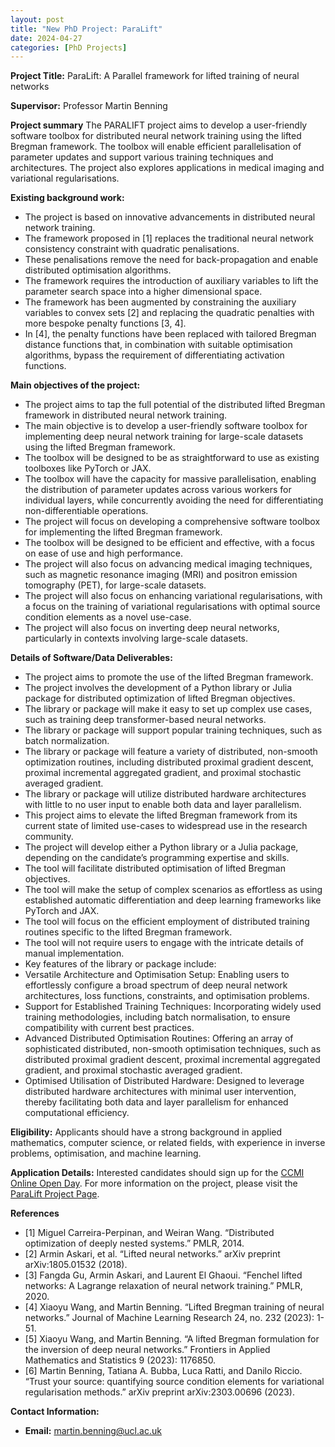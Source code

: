 ```yaml
---
layout: post
title: "New PhD Project: ParaLift"
date: 2024-04-27
categories: [PhD Projects]
---
```


**Project Title:** ParaLift: A Parallel framework for lifted training of neural networks

**Supervisor:** Professor Martin Benning

**Project summary**
The PARALIFT project aims to develop a user-friendly software toolbox for distributed neural network training using the lifted Bregman framework. The toolbox will enable efficient parallelisation of parameter updates and support various training techniques and architectures. The project also explores applications in medical imaging and variational regularisations.

**Existing background work:**
- The project is based on innovative advancements in distributed neural network training.
- The framework proposed in [1] replaces the traditional neural network consistency constraint with quadratic penalisations.
- These penalisations remove the need for back-propagation and enable distributed optimisation algorithms.
- The framework requires the introduction of auxiliary variables to lift the parameter search space into a higher dimensional space.
- The framework has been augmented by constraining the auxiliary variables to convex sets [2] and replacing the quadratic penalties with more bespoke penalty functions [3, 4].
- In [4], the penalty functions have been replaced with tailored Bregman distance functions that, in combination with suitable optimisation algorithms, bypass the requirement of differentiating activation functions.

**Main objectives of the project:**
- The project aims to tap the full potential of the distributed lifted Bregman framework in distributed neural network training.
- The main objective is to develop a user-friendly software toolbox for implementing deep neural network training for large-scale datasets using the lifted Bregman framework.
- The toolbox will be designed to be as straightforward to use as existing toolboxes like PyTorch or JAX.
- The toolbox will have the capacity for massive parallelisation, enabling the distribution of parameter updates across various workers for individual layers, while concurrently avoiding the need for differentiating non-differentiable operations.
- The project will focus on developing a comprehensive software toolbox for implementing the lifted Bregman framework.
- The toolbox will be designed to be efficient and effective, with a focus on ease of use and high performance.
- The project will also focus on advancing medical imaging techniques, such as magnetic resonance imaging (MRI) and positron emission tomography (PET), for large-scale datasets.
- The project will also focus on enhancing variational regularisations, with a focus on the training of variational regularisations with optimal source condition elements as a novel use-case.
- The project will also focus on inverting deep neural networks, particularly in contexts involving large-scale datasets.

**Details of Software/Data Deliverables:**
- The project aims to promote the use of the lifted Bregman framework.
- The project involves the development of a Python library or Julia package for distributed optimization of lifted Bregman objectives.
- The library or package will make it easy to set up complex use cases, such as training deep transformer-based neural networks.
- The library or package will support popular training techniques, such as batch normalization.
- The library or package will feature a variety of distributed, non-smooth optimization routines, including distributed proximal gradient descent, proximal incremental aggregated gradient, and proximal stochastic averaged gradient.
- The library or package will utilize distributed hardware architectures with little to no user input to enable both data and layer parallelism.
- This project aims to elevate the lifted Bregman framework from its current state of limited use-cases to widespread use in the research community.
- The project will develop either a Python library or a Julia package, depending on the candidate’s programming expertise and skills.
- The tool will facilitate distributed optimisation of lifted Bregman objectives.
- The tool will make the setup of complex scenarios as effortless as using established automatic differentiation and deep learning frameworks like PyTorch and JAX.
- The tool will focus on the efficient employment of distributed training routines specific to the lifted Bregman framework.
- The tool will not require users to engage with the intricate details of manual implementation.
- Key features of the library or package include:
- Versatile Architecture and Optimisation Setup: Enabling users to effortlessly configure a broad spectrum of deep neural network architectures, loss functions, constraints, and optimisation problems.
- Support for Established Training Techniques: Incorporating widely used training methodologies, including batch normalisation, to ensure compatibility with current best practices.
- Advanced Distributed Optimisation Routines: Offering an array of sophisticated distributed, non-smooth optimisation techniques, such as distributed proximal gradient descent, proximal incremental aggregated gradient, and proximal stochastic averaged gradient.
- Optimised Utilisation of Distributed Hardware: Designed to leverage distributed hardware architectures with minimal user intervention, thereby facilitating both data and layer parallelism for enhanced computational efficiency.

**Eligibility:**
Applicants should have a strong background in applied mathematics, computer science, or related fields, with experience in inverse problems, optimisation, and machine learning.

**Application Details:**
Interested candidates should sign up for the [CCMI Online Open Day](https://ccmi-cdt.org/events/posts/open_day.html). For more information on the project, please visit the [ParaLift Project Page](https://ccmi-cdt.org/phd_projects/entries/Benning_Paralift.html).

**References**
- [1] Miguel Carreira-Perpinan, and Weiran Wang. “Distributed optimization of deeply nested systems.” PMLR, 2014. 
- [2] Armin Askari, et al. “Lifted neural networks.” arXiv preprint arXiv:1805.01532 (2018). 
- [3] Fangda Gu, Armin Askari, and Laurent El Ghaoui. “Fenchel lifted networks: A Lagrange relaxation of neural network training.” PMLR, 2020.
- [4] Xiaoyu Wang, and Martin Benning. “Lifted Bregman training of neural networks.” Journal of Machine Learning Research 24, no. 232 (2023): 1-51.
- [5] Xiaoyu Wang, and Martin Benning. “A lifted Bregman formulation for the inversion of deep neural networks.” Frontiers in Applied Mathematics and Statistics 9 (2023): 1176850.
- [6] Martin Benning, Tatiana A. Bubba, Luca Ratti, and Danilo Riccio. “Trust your source: quantifying source condition elements for variational regularisation methods.” arXiv preprint arXiv:2303.00696 (2023).

**Contact Information:**
- **Email:** [martin.benning@ucl.ac.uk](mailto:martin.benning@ucl.ac.uk)